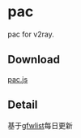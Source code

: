 # pac

pac for v2ray.

## Download

[pac.js](https://raw.githubusercontent.com/codyi96/pac/master/pac.js)

## Detail

基于[gfwlist](https://github.com/gfwlist/gfwlist)每日更新
